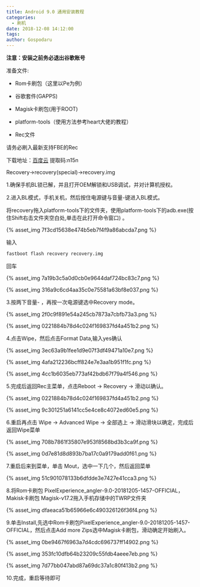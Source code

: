 ```yaml
---
title: Android 9.0 通用安装教程
categories:
  - 刷机
date: 2018-12-08 14:12:00
tags:
author: Gospodaru
---
```



**注意：安装之前务必退出谷歌账号**

准备文件:

*  Rom卡刷包（这里以Pe为例）

*  谷歌套件(GAPPS)

*  Magisk卡刷包(用于ROOT)

*  platform-tools（使用方法参考heart大佬的教程）

*  Rec文件

请务必刷入最新支持FBE的Rec

下载地址：[百度云](https://pan.baidu.com/s/112OsDSGCA6iGsHXtB3_YIg) 提取码:n15n

Recovery→recovery(special)→recovery.img

1.确保手机BL锁已解，并且打开OEM解锁和USB调试，并对计算机授权。

2.进入BL模式，手机关机，然后按住电源键与音量-键进入BL模式。

将recovery拖入platform-tools下的文件夹，使用platform-tools下的adb.exe(按住Shift右击文件夹空白处,单击在此打开命令窗口)
。

{% asset_img 7f3cd15638e474b5eb7f4f9a86abcda7.png  %}

输入

```bash
fastboot flash recovery recovery.img
```

回车

{% asset_img 7a19b3c5a0d0cb0e9644daf724bc83c7.png  %}

{% asset_img 316a9c6cd4aa35c0e75581a63bf8e037.png  %}

3.按两下音量- ，再按一次电源键选中Recovery mode。

{% asset_img 2f0c9f891e54a245cb7873a7cbfb73a3.png  %}

{% asset_img 0221884b78d4c024f169837fd4a451b2.png  %}

4.点击Wipe，然后点击Format Data,输入yes确认

{% asset_img 3ec63a9b1fee1d9e07f3df49471a10e7.png  %}

{% asset_img 4afa212236bcff824e7e3aa1b951f1fc.png  %}

{% asset_img 4cc1b6035eb773af42bdb67f79a4f546.png  %}

5.完成后返回Rec主菜单，点击Reboot → Recovery → 滑动以确认。

{% asset_img 0221884b78d4c024f169837fd4a451b2.png  %}

{% asset_img 9c301251a6141cc5e4ce8c4072ed60e5.png  %}

6.重启再点击 Wipe → Advanced Wipe → 全部选上 → 滑动滑块以确定，完成后返回Wipe菜单

{% asset_img 708b7861f35807e953f8568bd3b3ca9f.png  %}

{% asset_img 0d7e81d8d893b7ba17c0a9179add0f61.png  %}

7.重启后来到菜单，单击 Mout，选中一下几个，然后返回菜单

{% asset_img 51c901078133b6dfdde3e7427e41cca3.png  %}

8.将Rom卡刷包 PixelExperience_angler-9.0-20181205-1457-OFFICIAL，Makisk卡刷包 Magisk-v17.2拖入手机存储中的TWRP文件夹

{% asset_img dfaeaca51b65966e6c490326126f36f4.png  %}

9.单击Install,先选中Rom卡刷包PixelExperience_angler-9.0-20181205-1457-OFFICIAL，然后点击Add more Zips选中Magisk卡刷包，滑动确定开始刷入。

{% asset_img 0be9467f6963a7d4cdc696737ff14902.png  %}

{% asset_img 353fc10dfb64b23209c55fdb4aeee7eb.png  %}

{% asset_img 7d77bb047abd87a69dc37a1c80f413b2.png  %}

10.完成，重启等待即可
